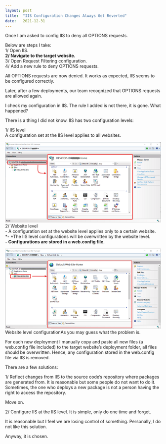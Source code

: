 ```yaml
---
layout:	post
title:	"IIS Configuration Changes Always Get Reverted"
date:	2021-12-31
---
```


  Once I am asked to config IIS to deny all OPTIONS requests.

Below are steps I take:  
1/ Open IIS.  
**2/ Navigate to the target website.**  
3/ Open Request Filtering configuration.  
4/ Add a new rule to deny OPTIONS requests.

All OPTIONS requests are now denied. It works as expected, IIS seems to be configured correctly.

Later, after a few deployments, our team recognized that OPTIONS requests are allowed again.

I check my configuration in IIS. The rule I added is not there, it is gone. What happened?

There is a thing I did not know. IIS has two configuration levels:

1/ IIS level  
A configuration set at the IIS level applies to all websites.

![](/img/127kzObVVFie1JBMFw9f2TQ_2.png)2/ Website level  
*-* A configuration set at the website level applies only to a certain website.  
*- *The IIS level configurations will be overwritten by the website level.  
***-* Configurations are stored in a web.config file.**

![](/img/1lh3ajWX9xcTBwHaYGWb9tw_2.png)Website level configurationAs you may guess what the problem is.

For each new deployment I manually copy and paste all new files (a web.config file included) to the target website’s deployment folder, all files should be overwritten. Hence, any configuration stored in the web.config file via IIS is removed.

There are a few solutions:

1/ Reflect changes from IIS to the source code’s repository where packages are generated from. It is reasonable but some people do not want to do it. Sometimes, the one who deploys a new package is not a person having the right to access the repository.

Move on.

2/ Configure IIS at the IIS level. It is simple, only do one time and forget.

It is reasonable but I feel we are losing control of something. Personally, I do not like this solution.

Anyway, it is chosen.

  